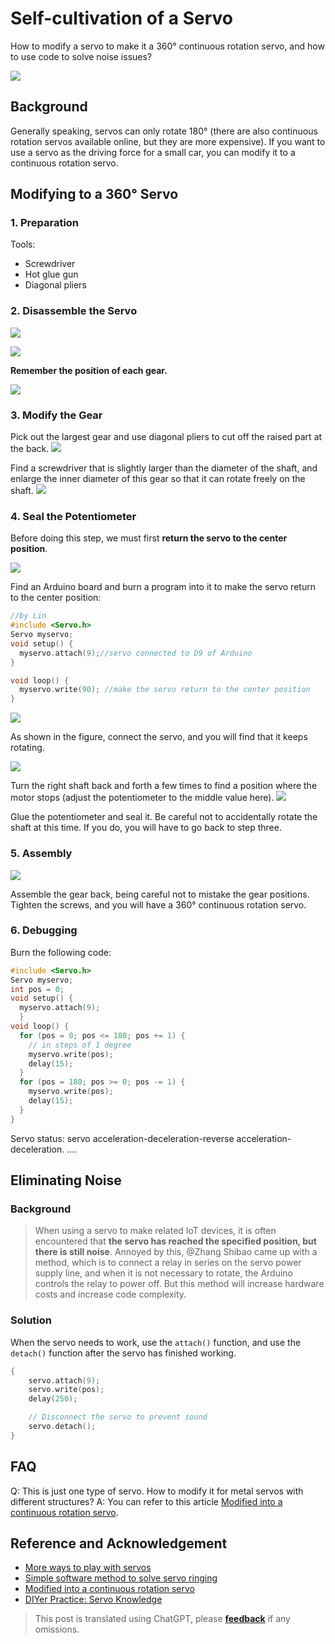 # Self-cultivation of a Servo

How to modify a servo to make it a 360° continuous rotation servo, and how to use code to solve noise issues?

![](https://wiki-media-1253965369.cos.ap-guangzhou.myqcloud.com/img/2218072-04cbc8eb7ac10ddc.jpg)

## Background

Generally speaking, servos can only rotate 180° (there are also continuous rotation servos available online, but they are more expensive). If you want to use a servo as the driving force for a small car, you can modify it to a continuous rotation servo.

## Modifying to a 360° Servo

### 1. Preparation

Tools:

- Screwdriver
- Hot glue gun
- Diagonal pliers

### 2. Disassemble the Servo

![](https://wiki-media-1253965369.cos.ap-guangzhou.myqcloud.com/img/2218072-7bc137198ac65914.jpg)

![](https://wiki-media-1253965369.cos.ap-guangzhou.myqcloud.com/img/2218072-ce45e1ce8a869ed2.jpg)

**Remember the position of each gear.**

![](https://wiki-media-1253965369.cos.ap-guangzhou.myqcloud.com/img/2218072-f81faeac715a89f7.jpg)

### 3. Modify the Gear

Pick out the largest gear and use diagonal pliers to cut off the raised part at the back. ![](https://wiki-media-1253965369.cos.ap-guangzhou.myqcloud.com/img/2218072-2fab2f9620b5efb2.jpg)

Find a screwdriver that is slightly larger than the diameter of the shaft, and enlarge the inner diameter of this gear so that it can rotate freely on the shaft. ![](https://wiki-media-1253965369.cos.ap-guangzhou.myqcloud.com/img/2218072-b5de55e257df450e.jpg)

### 4. Seal the Potentiometer

Before doing this step, we must first **return the servo to the center position**.

![](https://wiki-media-1253965369.cos.ap-guangzhou.myqcloud.com/img/2218072-3f7127da4c2c8d88.jpg)

Find an Arduino board and burn a program into it to make the servo return to the center position:

```cpp
//by Lin
#include <Servo.h>
Servo myservo;
void setup() {
  myservo.attach(9);//servo connected to D9 of Arduino
}

void loop() {
  myservo.write(90); //make the servo return to the center position
}
```

![](https://wiki-media-1253965369.cos.ap-guangzhou.myqcloud.com/img/2218072-41374b07e5f87b06.png)

As shown in the figure, connect the servo, and you will find that it keeps rotating.

![](https://wiki-media-1253965369.cos.ap-guangzhou.myqcloud.com/img/2218072-04e91993e3d57d4d.jpg)

Turn the right shaft back and forth a few times to find a position where the motor stops (adjust the potentiometer to the middle value here). ![](https://wiki-media-1253965369.cos.ap-guangzhou.myqcloud.com/img/2218072-964d07b3c4c304d4.jpg)

Glue the potentiometer and seal it. Be careful not to accidentally rotate the shaft at this time. If you do, you will have to go back to step three.

### 5. Assembly

![](https://wiki-media-1253965369.cos.ap-guangzhou.myqcloud.com/img/2218072-d0aec7a2cb430e4c.jpg)

Assemble the gear back, being careful not to mistake the gear positions. Tighten the screws, and you will have a 360° continuous rotation servo.

### 6. Debugging

Burn the following code:

```cpp
#include <Servo.h>
Servo myservo;
int pos = 0;
void setup() {
  myservo.attach(9);
  }
void loop() {
  for (pos = 0; pos <= 180; pos += 1) {
    // in steps of 1 degree
    myservo.write(pos);
    delay(15);
  }
  for (pos = 180; pos >= 0; pos -= 1) {
    myservo.write(pos);
    delay(15);
  }
}
```

Servo status: servo acceleration-deceleration-reverse acceleration-deceleration. ....

## Eliminating Noise

### Background

> When using a servo to make related IoT devices, it is often encountered that **the servo has reached the specified position, but there is still noise**. Annoyed by this, @Zhang Shibao came up with a method, which is to connect a relay in series on the servo power supply line, and when it is not necessary to rotate, the Arduino controls the relay to power off. But this method will increase hardware costs and increase code complexity.

### Solution

When the servo needs to work, use the `attach()` function, and use the `detach()` function after the servo has finished working.

```cpp
{
    servo.attach(9);
    servo.write(pos);
    delay(250);

    // Disconnect the servo to prevent sound
    servo.detach();
}
```

## FAQ

Q: This is just one type of servo. How to modify it for metal servos with different structures?
A: You can refer to this article [Modified into a continuous rotation servo](https://www.geek-workshop.com/thread-14885-1-1.html).

## Reference and Acknowledgement

- [More ways to play with servos](https://mp.weixin.qq.com/s?__biz=MjM5MzUzODg2NA==&mid=2652149326&idx=1&sn=1760691e14cd110345f1847658acefd3&mpshare=1&scene=1&srcid=1003cUr6AYjfze46sYqMbGmP#rd)
- [Simple software method to solve servo ringing](https://blog.vvzero.com/2018/04/13/servo-without-ringing-by-software/)
- [Modified into a continuous rotation servo](https://www.geek-workshop.com/thread-14885-1-1.html)
- [DIYer Practice: Servo Knowledge](https://www.guokr.com/article/5292/)

> This post is translated using ChatGPT, please [**feedback**](https://github.com/linyuxuanlin/Wiki_MkDocs/issues/new) if any omissions.
